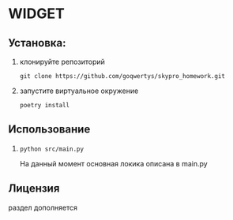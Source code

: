# WIDGET
## Установка:
1. клонируйте репозиторий
     ```
    git clone https://github.com/goqwertys/skypro_homework.git
    ```
2. запустите виртуальное окружение
    ```
   poetry install
    ```
## Использование
1.
    ```
    python src/main.py
    ```
    На данный момент основная локика описана в main.py
## Лицензия
раздел дополняется